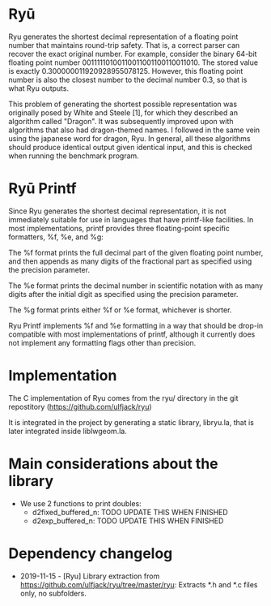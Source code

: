 # Ryū

Ryu generates the shortest decimal representation of a floating point number that maintains round-trip safety. That is, a correct parser can recover the exact original number. For example, consider the binary 64-bit floating point number 00111110100110011001100110011010. The stored value is exactly 0.300000011920928955078125. However, this floating point number is also the closest number to the decimal number 0.3, so that is what Ryu outputs.

This problem of generating the shortest possible representation was originally posed by White and Steele [1], for which they described an algorithm called "Dragon". It was subsequently improved upon with algorithms that also had dragon-themed names. I followed in the same vein using the japanese word for dragon, Ryu. In general, all these algorithms should produce identical output given identical input, and this is checked when running the benchmark program.

# Ryū Printf

Since Ryu generates the shortest decimal representation, it is not immediately suitable for use in languages that have printf-like facilities. In most implementations, printf provides three floating-point specific formatters, %f, %e, and %g:

The %f format prints the full decimal part of the given floating point number, and then appends as many digits of the fractional part as specified using the precision parameter.

The %e format prints the decimal number in scientific notation with as many digits after the initial digit as specified using the precision parameter.

The %g format prints either %f or %e format, whichever is shorter.

Ryu Printf implements %f and %e formatting in a way that should be drop-in compatible with most implementations of printf, although it currently does not implement any formatting flags other than precision.

# Implementation

The C implementation of Ryu comes from the ryu/ directory in the git repostitory (https://github.com/ulfjack/ryu)

It is integrated in the project by generating a static library, libryu.la, that is later integrated inside liblwgeom.la.



# Main considerations about the library

- We use 2 functions to print doubles:
  - d2fixed_buffered_n: TODO UPDATE THIS WHEN FINISHED
  - d2exp_buffered_n: TODO UPDATE THIS WHEN FINISHED


# Dependency changelog

  - 2019-11-15 - [Ryu] Library extraction from https://github.com/ulfjack/ryu/tree/master/ryu: Extracts *.h and *.c files only, no subfolders.
